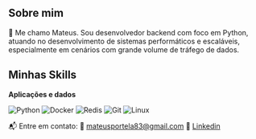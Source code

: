 
## Sobre mim
🤔 Me chamo Mateus. Sou desenvolvedor backend com foco em Python, atuando no desenvolvimento de sistemas performáticos e escaláveis, especialmente em cenários com grande volume de tráfego de dados.

## Minhas Skills

**Aplicações e dados**

![Python](https://img.shields.io/badge/Python-3776AB?style=for-the-badge&logo=python&logoColor=white)
![Docker](https://img.shields.io/badge/Docker-2496ED?style=for-the-badge&logo=docker&logoColor=white)
![Redis](https://img.shields.io/badge/Redis-D9281A?style=for-the-badge&logo=redis&logoColor=white)
![Git](https://img.shields.io/badge/Git-E34F26?style=for-the-badge&logo=git&logoColor=white)
![Linux](https://img.shields.io/badge/Linux-E34F26?style=for-the-badge&logo=linux&logoColor=black)

📬 Entre em contato:
📧 mateusportela83@gmail.com
💼 [Linkedin](https://www.linkedin.com/in/mateus-portela-b413852a4)


